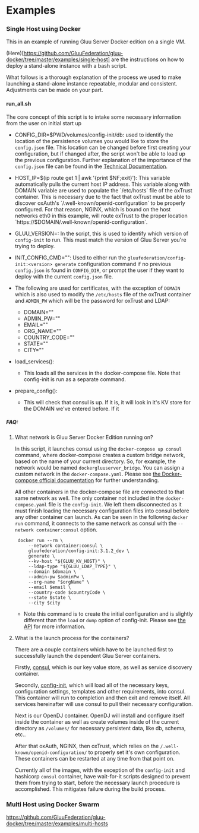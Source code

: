 # Examples

### Single Host using Docker

This in an example of running Gluu Server Docker edition on a single VM.

(Here)[https://github.com/GluuFederation/gluu-docker/tree/master/examples/single-host] are the instructions on how to deploy a stand-alone instance with a bash script.

What follows is a thorough explanation of the process we used to make launching a stand-alone instance repeatable, modular and consistent. Adjustments can be made on your part.

#### run_all.sh

The core concept of this script is to intake some necessary information from the user on initial start up

- CONFIG_DIR=$PWD/volumes/config-init/db: used to identify the location of the persistence volumes you would like to store the `config.json` file. This location can be changed before first creating your configuration, but if changed after, the script won't be able to load up the previous configuration. Further explanation of the importance of the `config.json` file can be found in the [Technical Documentation](/path/to/technical/docs).

- HOST_IP=$(ip route get 1 | awk '{print $NF;exit}'): This variable automatically pulls the current host IP address. This variable along with DOMAIN variable are used to populate the `/etc/hosts` file of the oxTrust container. This is necessary due to the fact that oxTrust must be able to discover oxAuth's `/.well-known/openid-configuration` to be properly configured. For that reason, NGINX, which is bound on the host networks eth0 in this example, will route oxTrust to the proper location `https://$DOMAIN/.well-known/openid-configuration`.

- GLUU_VERSION=<version>: In the script, this is used to identify which version of `config-init` to run. This must match the version of Gluu Server you're trying to deploy.

- INIT_CONFIG_CMD="": Used to either run the `gluufederation/config-init:<version> generate` configuration command if no previous `config.json` is found in `CONFIG_DIR`, or prompt the user if they want to deploy with the current `config.json` file.

- The following are used for certificates, with the exception of `DOMAIN` which is also used to modify the `/etc/hosts` file of the oxTrust container and `ADMIN_PW` which will be the password for oxTrust and LDAP:

    - DOMAIN=""
    - ADMIN_PW=""
    - EMAIL=""
    - ORG_NAME=""
    - COUNTRY_CODE=""
    - STATE=""
    - CITY=""

- load_services(): 

    - This loads all the services in the docker-compose file. Note that config-init is run as a separate command.

- prepare_config():
    
    - This will check that consul is up. If it is, it will look in it's KV store for the DOMAIN we've entered before. If it

##### FAQ:

1) What network is Gluu Server Docker Edition running on?

    In this script, it launches consul using the `docker-compose up consul` command, where docker-compose creates a custom bridge network, based on the name of your current directory. So, for example, the network would be named `dockergluuserver_bridge`. You can assign a custom network in the `docker-compose.yaml`. Please see [the Docker-compose official documentation](https://docs.docker.com/compose/networking/#specify-custom-networks) for further understanding.
    
    All other containers in the docker-compose file are connected to that same network as well. The only container not included in the `docker-compose.yaml` file is the `config-init`. We left them disconnected as it must finish loading the necessary configuration files into consul before any other container can launch. As can be seen in the following `docker run` command, it connects to the same network as consul with the `--network container:consul` option. 
    
        docker run --rm \
            --network container:consul \
            gluufederation/config-init:3.1.2_dev \
            generate \
            --kv-host "${GLUU_KV_HOST}" \
            --ldap-type "${GLUU_LDAP_TYPE}" \
            --domain $domain \
            --admin-pw $adminPw \
            --org-name "$orgName" \
            --email $email \
            --country-code $countryCode \
            --state $state \
            --city $city

    - Note this command is to create the initial configuration and is slightly different than the `load` or `dump` option of config-init. Please see [the API](/path/to/config-init/API/docs) for more information.
 
1) What is the launch process for the containers?
 
    There are a couple containers which have to be launched first to successfully launch the dependent Gluu Server containers.
    
    Firstly, [consul](https://www.consul.io/), which is our key value store, as well as service discovery container.
    
    Secondly, [config-init](https://github.com/GluuFederation/docker-config-init/tree/3.1.2), which will load all of the necessary keys, configuration settings, templates and other requirements, into consul. This container will run to completion and then exit and remove itself. All services hereinafter will use consul to pull their necessary configuration.
    
    Next is our OpenDJ container. OpenDJ will install and configure itself inside the container as well as create volumes inside of the current directory as `/volumes/` for necessary persistent data, like db, schema, etc..
    
    After that oxAuth, NGINX, then oxTrust, which relies on the `/.well-known/openid-configuration/` to properly set it's own configuration. These containers can be restarted at any time from that point on.
    
    Currently all of the images, with the exception of the `config-init` and hashicorp `consul` container, have wait-for-it scripts designed to prevent them from trying to start, before the necessary launch procedure is accomplished. This mitigates failure during the build process.


### Multi Host using Docker Swarm

https://github.com/GluuFederation/gluu-docker/tree/master/examples/multi-hosts

